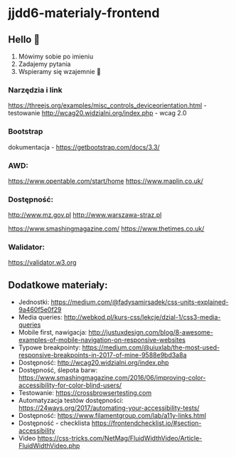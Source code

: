 # jjdd6-materialy-frontend

## Hello 👋

1. Mówimy sobie po imieniu
2. Zadajemy pytania
3. Wspieramy się wzajemnie 🤗

### Narzędzia i link

https://threejs.org/examples/misc_controls_deviceorientation.html - testowanie
http://wcag20.widzialni.org/index.php - wcag 2.0


### Bootstrap
dokumentacja - https://getbootstrap.com/docs/3.3/

### AWD:
https://www.opentable.com/start/home
https://www.maplin.co.uk/

### Dostępność:
http://www.mz.gov.pl
http://www.warszawa-straz.pl

https://www.smashingmagazine.com/
https://www.thetimes.co.uk/

### Walidator:
https://validator.w3.org

## Dodatkowe materiały:

- Jednostki: https://medium.com/@fadysamirsadek/css-units-explained-9a460f5e0f29
- Media queries: http://webkod.pl/kurs-css/lekcje/dzial-1/css3-media-queries
- Mobile first, nawigacja: http://justuxdesign.com/blog/8-awesome-examples-of-mobile-navigation-on-responsive-websites
- Typowe breakpointy: https://medium.com/@uiuxlab/the-most-used-responsive-breakpoints-in-2017-of-mine-9588e9bd3a8a
- Dostępność: http://wcag20.widzialni.org/index.php
- Dostępność, ślepota barw: https://www.smashingmagazine.com/2016/06/improving-color-accessibility-for-color-blind-users/
- Testowanie: https://crossbrowsertesting.com
- Automatyzacja testów dostępności: https://24ways.org/2017/automating-your-accessibility-tests/
- Dostępność: https://www.filamentgroup.com/lab/a11y-links.html
- Dostępność - checklista https://frontendchecklist.io/#section-accessibility
- Video https://css-tricks.com/NetMag/FluidWidthVideo/Article-FluidWidthVideo.php